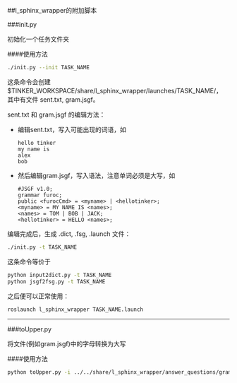 ##l_sphinx_wrapper的附加脚本


###init.py

初始化一个任务文件夹

####使用方法

```bash
./init.py --init TASK_NAME
```

这条命令会创建$TINKER_WORKSPACE/share/l_sphinx_wrapper/launches/TASK_NAME/，
其中有文件 sent.txt, gram.jsgf。

sent.txt 和 gram.jsgf 的编辑方法：
- 编辑sent.txt，写入可能出现的词语，如
  ```
  hello tinker
  my name is
  alex
  bob
  ```

- 然后编辑gram.jsgf，写入语法，注意单词必须是大写，如
  ```
  #JSGF v1.0;
  grammar furoc;
  public <furocCmd> = <myname> | <hellotinker>;
  <myname> = MY NAME IS <names>;
  <names> = TOM | BOB | JACK;
  <hellotinker> = HELLO <names>;
  ```

编辑完成后，生成 .dict, .fsg, .launch 文件：

```bash
./init.py -t TASK_NAME
```

这条命令等价于

```bash
python input2dict.py -t TASK_NAME
python jsgf2fsg.py -t TASK_NAME
```

之后便可以正常使用：

```bash
roslaunch l_sphinx_wrapper TASK_NAME.launch
```

------

###toUpper.py

将文件(例如gram.jsgf)中的字母转换为大写

####使用方法

```bash
python toUpper.py -i ../../share/l_sphinx_wrapper/answer_questions/gram.jsgf
```

